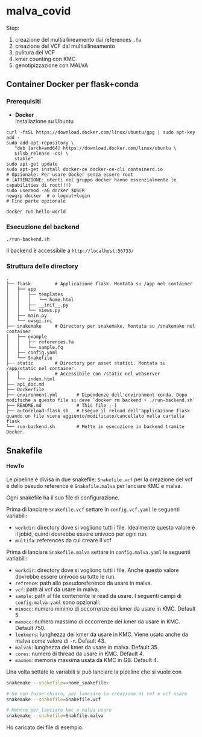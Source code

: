 # malva_covid

Step:
1. creazione del multiallineamento dai references `.fa`
2. creazione del VCF dal multiallineamento
3. pulitura del VCF
4. kmer counting con KMC
5. genotipizzazione con MALVA

## Container Docker per flask+conda

### Prerequisiti

* **Docker**  
  Installazione su Ubuntu
```
curl -fsSL https://download.docker.com/linux/ubuntu/gpg | sudo apt-key add -
sudo add-apt-repository \
   "deb [arch=amd64] https://download.docker.com/linux/ubuntu \
   $(lsb_release -cs) \
   stable"
sudo apt-get update
sudo apt-get install docker-ce docker-ce-cli containerd.io
# Opzionale: Per usare Docker senza essere root
# (ATTENZIONE: utenti nel gruppo docker hanno essenzialmente le capabilities di root!!!)
sudo usermod -aG docker $USER
newgrp docker  # o logout+login
# Fine parte opzionale

docker run hello-world
```

### Esecuzione del backend
```
./run-backend.sh
```
Il backend è accessibile a `http://localhost:56733/`

### Struttura delle directory

```
.
├── flask         # Applicazione flask. Montata su /app nel container
│   ├── app
│   │   ├── templates
│   │   │   └── home.html
│   │   ├── __init__.py
│   │   └── views.py
│   ├── main.py
│   └── uwsgi.ini
├── snakemake     # Directory per snakemake. Montata su /snakemake nel container
│   ├── example
│   │   ├── references.fa
│   │   └── sample.fq
│   ├── config.yaml
│   └── Snakefile
├── static        # Directory per asset statici. Montata su /app/static nel container.
│   │             # Accessibile con /static nel webserver
│   └── index.html
├── api_doc.md
├── Dockerfile
├── environment.yml       # Dipendenze dell'environment conda. Dopo modifiche a questo file si deve `docker rm backend + ./run-backend.sh`
├── README.md             # This file ;-)
├── autoreload-flask.sh   # Esegue il reload dell'applicazione flask quando un file viene aggiunto/modificato/cancellato nella cartella flask
└── run-backend.sh        # Mette in esecuzione in backend tramite Docker.
```


## Snakefile
#### HowTo
Le pipeline è divisa in due snakefile: `Snakefile.vcf` per la creazione del vcf e dello pseudo reference e `Snakefile.malva` per lanciare KMC e malva.

Ogni snakefile ha il suo file di configurazione.

Prima di lanciare `Snakefile.vcf` settare in `config.vcf.yaml` le seguenti variabili:
* `workdir`: directory dove si vogliono tutti i file.  Idealmente questo valore è il jobid, quindi dovrebbe essere univoco per ogni run.
* `multifa`: references da cui creare il vcf

Prima di lanciare `Snakefile.malva` settare in `config.malva.yaml` le seguenti variabili:
* `workdir`: directory dove si vogliono tutti i file.  Anche questo valore dovrebbe essere univoco su tutte le run.
* `refrence`: path allo pseudoreference da usare in malva.
* `vcf`: path al vcf da usare in malva.
* `sample`: path al file contenente le read da usare.
I seguenti campi di `config.malva.yaml` sono opzionali:
* `minocc`: numero minimo di occorrenze dei kmer da usare in KMC. Default 5.
* `maxocc`: numero massimo di occorrenze dei kmer da usare in KMC. Default 750.
* `lenkmers`: lunghezza dei kmer da usare in KMC. Viene usato anche da malva come valore di `-r`. Default 43.
* `malvak`: lunghezza dei kmer da usare in malva. Default 35.
* `cores`: numero di thread da usare in KMC. Default 4.
* `maxmem`: memoria massima usata da KMC in GB. Default 4.


Una volta settate le variabili si può lanciare la pipeline che si vuole con
```bash
snakemake --snakefile=<nome_snakefile>

# Se non fosse chiaro, per lanciare la creazione di ref e vcf usare
snakemake --snakefile=Snakefile.vcf

# Mentre per lanciare kmc e malva usare
snakemake --snakefile=Snakfile.malva

```

Ho caricato dei file di esempio.
